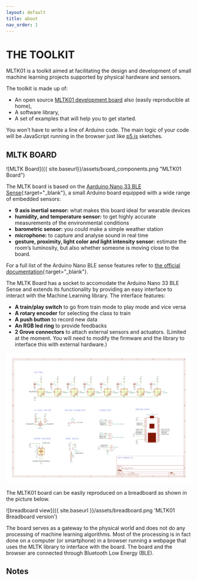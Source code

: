 ```yaml
---
layout: default
title: about
nav_order: 1
---
```


# THE TOOLKIT

MLTK01 is a toolkit aimed at facilitating the design and development of small machine learning projects supported by physical hardware and sensors.

The toolkit is made up of:

- An open source [MLTK01 development board](about.html#mltk-board) also (easily reproducible at home),
- A software library,
- A set of examples that will help you to get started.

<!-- The board comes pre-flashed with a custom firmware which exposes the board bluetooth property and it is intended to function in combination with a webpage running a JavaScript sketch file that includes the MLTK01 library. -->

<span class="highlight">You won't have to write a line of Arduino code. The main logic of your code will be JavaScript running in the browser just like [p5.js](https://p5js.org/) sketches.</span>

## MLTK BOARD

![MLTK Board]({{ site.baseurl}}/assets/board_components.png "MLTK01 Board")

The MLTK board is based on the [Aarduino Nano 33 BLE Sense](https://store.arduino.cc/arduino-nano-33-ble-sense){:target="\_blank"}, a small Arduino board equipped with a wide range of embedded sensors:

- **9 axis inertial sensor:** what makes this board ideal for wearable devices
- **humidity, and temperature sensor:** to get highly accurate measurements of the environmental conditions
- **barometric sensor:** you could make a simple weather station
- **microphone:** to capture and analyse sound in real time
- **gesture, proximity, light color and light intensity sensor:** estimate the room’s luminosity, but also whether someone is moving close to the board.

For a full list of the Arduino Nano BLE sense features refer to [the official documentation](https://store.arduino.cc/arduino-nano-33-ble-sense){:target="\_blank"}.

The MLTK Board has a socket to accomodate the Arduino Nano 33 BLE Sense and extends its functionality by providing an easy interface to interact with the Machine Learning library. The interface features:

- **A train/play switch** to go from train mode to play mode and vice versa
- **A rotary encoder** for selecting the class to train
- **A push button** to record new data
- **An RGB led ring** to provide feedbacks
- **2 Grove connectors** to attach external sensors and actuators. (Limited at the moment. You will need to modify the firmware and the library to interface this with external hardware.)

![Board schematics](https://raw.githubusercontent.com/id-studiolab/MLTK01/master/board/circuit.png 'MLTK01 Board Schematics')

The MLTK01 board can be easily reproduced on a breadboard as shown in the picture below.

![breadboard view]({{ site.baseurl }}/assets/breadboard.png 'MLTK01 Breadboard version')

The board serves as a gateway to the physical world and does not do any processing of machine learning algorithms. Most of the processing is in fact done on a computer (or smartphone) in a browser running a webpage that uses the MLTK library to interface with the board. The board and the browser are connected through Bluetooth Low Energy (BLE).

## Notes

[^1]: "pre-flashed" means the board is @@.
